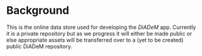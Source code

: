# Background
This is the online data store used for developing the *DiADeM* app. Currently it is a private repository but as we progress it will either be made public or else appropriate assets will be transferred over to a (yet to be created) public DiADeM repository.
